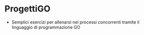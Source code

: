 # ProgettiGO
- Semplici esercizi per allenarsi nei processi concorrenti tramite il linguaggio di programmazione GO
